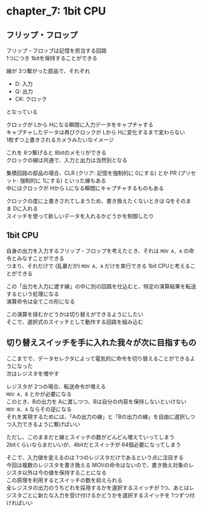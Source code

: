 # chapter_7: 1bit CPU

## フリップ・フロップ

フリップ・フロップは記憶を担当する回路  
1つにつき 1bitを保持することができる  

線が 3つ繋がった部品で、それぞれ

- D: 入力
- Q: 出力
- CK: クロック

となっている

クロックが Lから Hになる瞬間に入力データをキャプチャする  
キャプチャしたデータは再びクロックが Lから Hに変化するまで変わらない  
1枚ずつ上書きされるカメラみたいなイメージ

これを 8つ繋げると 8bitのメモリができる  
クロックの線は共通で、入力と出力は当然別となる

集積回路の部品の場合、CLR (クリア: 記憶を強制的に 0にする) とか PR (プリセット: 強制的に 1にする) といった線もある  
中にはクロックが Hから Lになる瞬間にキャプチャするものもある

クロックの度に上書きされてしまうため、書き換えたくないときは Qをそのまま Dに入れる  
スイッチを使って新しいデータを入れるかどうかを制御したり

## 1bit CPU

自身の出力を入力するフリップ・フロップを考えたとき、それは `MOV A, A` の命令とみなすことができる  
つまり、それだけで (乱暴だが) `MOV A, A` だけを実行できる 1bit CPUと考えることができる

この「出力を入力に渡す線」の中に別の回路を仕込むと、特定の演算結果を転送するという処理になる  
演算命令は全てこの形になる

この演算を挟むかどうかは切り替えができるようにしたい  
そこで、選択式のスイッチとして動作する回路を組み込む

## 切り替えスイッチを手に入れた我々が次に目指すもの

ここまでで、データセレクタによって電気的に命令を切り替えることができるようになった  
次はレジスタを増やす

レジスタが 2つの場合、転送命令が増える  
`MOV A, B` とかが必要になる  
このとき、Bの出力を Aに渡しつつ、Bは自分の内容を保持しないといけない  
`MOV B, A` ならその逆になる  
それを実現するためには、「Aの出力の線」と「Bの出力の線」を自由に選択しつつ入力できるように繋げばいい

ただし、このままだと線とスイッチの数がどんどん増えていってしまう  
2bitくらいならまだいいが、4bitだとスイッチが 64個必要になってしまう  

そこで、入力値を変えるのは 1つのレジスタだけであるという点に注目する  
今回は複数のレジスタを書き換える MOVの命令はないので、書き換え対象のレジスタ以外は今の値を保持することになる  
この原理を利用するとスイッチの数を抑えられる  
全レジスタの出力のうちどれを採用するかを選択するスイッチが 1つ、あとはレジスタごとに新たな入力を受け付けるかどうかを選択するスイッチを 1つずつ付ければいい
